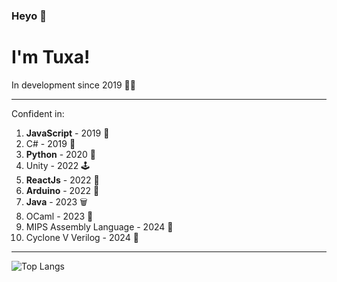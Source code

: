 ### Heyo 👋 
# I'm Tuxa!
In development since 2019 👨‍💻

___
Confident in:
1) **JavaScript** - 2019 🌟
2) C# - 2019 💫
3) **Python** - 2020 🐍
4) Unity - 2022 🕹
5) **ReactJs** - 2022 📖
6) **Arduino** - 2022 🤖
7) **Java** - 2023 🗑
8) OCaml - 2023 🐫
9) MIPS Assembly Language - 2024 🧱
10) Cyclone V Verilog - 2024 💽
___


![Top Langs](https://github-readme-stats.vercel.app/api/top-langs/?username=Tuxa4Life&layout=compact)
